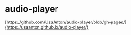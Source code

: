 # audio-player
[https://github.com/UsaAnton/audio-player/blob/gh-pages/](https://usaanton.github.io/audio-player/)
